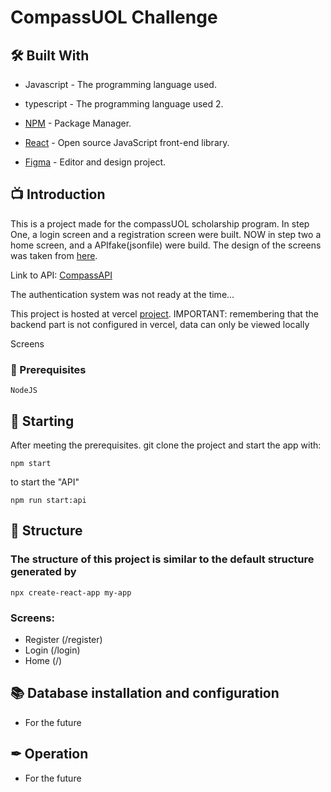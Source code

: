 ﻿#  CompassUOL Challenge
## 🛠 Built With

* Javascript - The programming language used.
* typescript - The programming language used 2.

* [NPM](https://www.npmjs.com/) - Package Manager.
* [React](https://react.dev/) - Open source JavaScript front-end library. 
* [Figma](https://www.figma.com/) - Editor and design project.

## 📺 Introduction


This is a project made for the compassUOL scholarship program. In step One, a login screen and a registration screen were built. NOW in step two a home screen, and a APIfake(jsonfile) were build. The design of the screens was taken from [here](https://www.figma.com/file/7ZDw6nMKPKCt44Vcmmekwl/Compass-Login?node-id=0-1&t=08nYoGd8hQmHqrBE-0).

Link to API: 
[CompassAPI](https://github.com/Poglia/compass_challenge_api)

The authentication system was not ready at the time...

This project is hosted at vercel [project](https://compass-challenge.vercel.app/). 
IMPORTANT: remembering that the backend part is not configured in vercel, data can only be viewed locally

Screens


### 🔧 Prerequisites

```
NodeJS 
```

## 📌 Starting

After meeting the prerequisites. git clone the project and start the app with:

```
npm start 
```

to start the "API" 
```
npm run start:api 
```


## 📜 Structure

### The structure of this project is similar to the default structure generated by 
```
npx create-react-app my-app
```
### Screens: 
* Register (/register)
* Login (/login)
* Home (/)



## 📚 Database installation and configuration

* For the future


## ✒ Operation

* For the future


